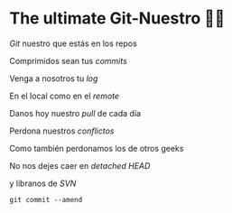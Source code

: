 # The ultimate Git-Nuestro 🤘🏻
 
*Git* nuestro que estás en los repos

Comprimidos sean tus *commits*

Venga a nosotros tu *log*

En el local como en el *remote*

Danos hoy nuestro *pull* de cada día

Perdona nuestros *conflictos* 

Como también perdonamos los de otros geeks

No nos dejes caer en *detached HEAD*

y líbranos de *SVN*

`git commit --amend`
